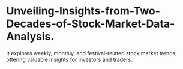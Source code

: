 # Unveiling-Insights-from-Two-Decades-of-Stock-Market-Data-Analysis.

It explores weekly, monthly, and festival-related stock market trends, offering valuable insights for investors and traders. 
